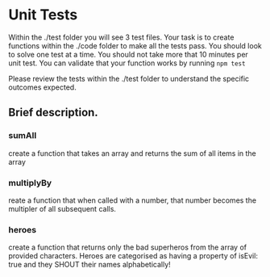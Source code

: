 # Unit Tests
Within the ./test folder you will see 3 test files.
Your task is to create functions within the ./code folder to make all the tests pass.
You should look to solve one test at a time.
You should not take more that 10 minutes per unit test.
You can validate that your function works by running `npm test`

Please review the tests within the ./test folder to understand the specific outcomes expected.

## Brief description.

### sumAll

create a function that takes an array and returns the sum of all items in the array

### multiplyBy

reate a function that when called with a number, that number becomes the multipler of all subsequent calls.

### heroes

create a function that returns only the bad superheros from the array of provided characters. Heroes are categorised as having a property of isEvil: true and they SHOUT their names alphabetically!

